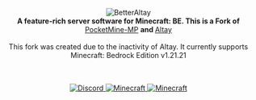 <p align="center">
	<img src="https://github.com/Benedikt05/BetterAltay/blob/master/.github/logo.png" alt="BetterAltay">
	<br>
	<b>A feature-rich server software for Minecraft: BE. This is a Fork of </b>
	<a href="https://github.com/pmmp/PocketMine-MP/tree/3.28.0">PocketMine-MP</a>
	<b> and </b>
	<a href="https://github.com/unresolved3169/Altay">Altay</a>
	<br><br>
	This fork was created due to the inactivity of Altay. It currently supports Minecraft: Bedrock Edition v1.21.21
	<br><br><br>
</p>
<p align="center">
	<a href="https://discord.gg/spquK3Q66W">
		<img src="https://img.shields.io/discord/930544524655202317?logo=Discord" alt="Discord">
	</a>
	<a href="https://feedback.minecraft.net/hc/en-us/articles/29279683879949-Minecraft-1-21-21-Bedrock">
		<img src="https://img.shields.io/badge/Minecraft_1.21.20-blue" alt="Minecraft">
	</a>
	<a href="https://github.com/Mojang/bedrock-protocol-docs">
		<img src="https://img.shields.io/badge/protocol-712-yellow" alt="Minecraft">
	</a>
</p>
